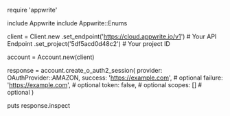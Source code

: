 require 'appwrite'

include Appwrite
include Appwrite::Enums

client = Client.new
    .set_endpoint('https://cloud.appwrite.io/v1') # Your API Endpoint
    .set_project('5df5acd0d48c2') # Your project ID

account = Account.new(client)

response = account.create_o_auth2_session(
    provider: OAuthProvider::AMAZON,
    success: 'https://example.com', # optional
    failure: 'https://example.com', # optional
    token: false, # optional
    scopes: [] # optional
)

puts response.inspect
